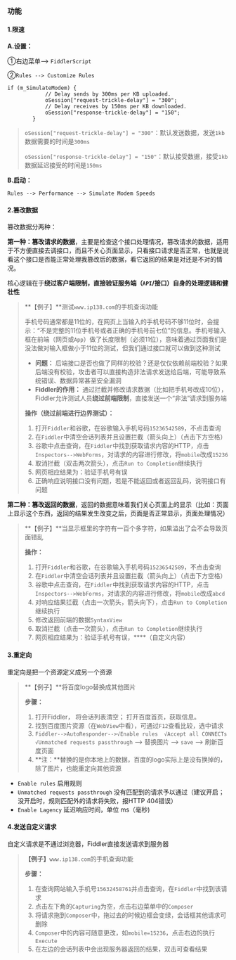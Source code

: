 ### 功能

#### 1.限速

**A.设置：**

①右边菜单--> `FiddlerScript`

②`Rules --> Customize Rules`

```JS
if (m_SimulateModem) {
            // Delay sends by 300ms per KB uploaded.
            oSession["request-trickle-delay"] = "300"; 
            // Delay receives by 150ms per KB downloaded.
            oSession["response-trickle-delay"] = "150"; 
        }
```

> `oSession["request-trickle-delay"] = "300"`：默认发送数据，发送`1kb`数据需要的时间是`300ms`
>
> `oSession["response-trickle-delay"] = "150"`：默认接受数据，接受`1kb`数据延迟接受的时间是`150ms`

**B.启动：**

`Rules --> Performance --> Simulate Modem Speeds`

#### 2.篡改数据

篡改数据分两种：

**第一种：篡改请求的数据**，主要是检查这个接口处理情况，篡改请求的数据，适用于不方便直接去调接口，而且不关心页面显示，只看接口请求是否正常，也就是说看这个接口是否能正常处理我篡改后的数据，看它返回的结果是对还是不对的情况。

核心逻辑在于**绕过客户端限制，直接验证服务端（`API`/接口）自身的处理逻辑和健壮性**

>**【例子】**测试`www.ip138.com`的手机查询功能
>
>手机号码通常都是11位的，在网页上当输入的手机号码不够11位时，会提示：“不是完整的11位手机号或者正确的手机号前七位”的信息。手机号输入框在前端（网页或`App`）做了长度限制（必须11位），意味着通过页面我们是没法做对输入框做小于11位的测试，但我们通过接口就可以做到这种测试
>
>- **问题：** 后端接口是否也做了同样的校验？还是仅仅依赖前端校验？如果后端没有校验，攻击者可以直接构造非法请求发送给后端，可能导致系统错误、数据异常甚至安全漏洞
>- **Fiddler的作用：** 通过拦截并修改请求数据（比如把手机号改成10位），Fiddler允许测试人员**绕过前端限制**，直接发送一个“非法”请求到服务端
>
>**操作（绕过前端进行边界测试）：**
>
>1. 打开`Fiddler`和谷歌，在谷歌输入手机号码`15236542589`，不点击查询
>2. 在`Fiddler`中清空会话列表并且设置拦截（箭头向上）（点击下方空格）
>3. 谷歌中点击查询，在`Fiddler`中找到获取请求内容的HTTP，点击`Inspectors-->WebForms`，对请求的内容进行修改，将`mobile`改成`15236`
>4. 取消拦截（双击两次箭头），点击`Run to Completion`继续执行
>5. 网页相应结果为：验证手机号有误
>6. 正确响应说明接口没有问题，若是不能返回或者返回乱码，说明接口有问题

**第二种：篡改返回的数据**，返回的数据意味着我们关心页面上的显示（比如：页面上显示这个东西，返回的结果发生改变之后，页面是否正常显示，页面处理情况）

> **【例子】**当显示框里的字符有一百个多字符，如果溢出了会不会导致页面错乱
>
> **操作：**
>
> 1. 打开`Fiddler`和谷歌，在谷歌输入手机号码`15236542589`，不点击查询
> 2. 在`Fiddler`中清空会话列表并且设置拦截（箭头向上）（点击下方空格）
> 3. 谷歌中点击查询，在`Fiddler`中找到获取请求内容的HTTP，点击`Inspectors-->WebForms`，对请求的内容进行修改，将`mobile`改成`abcd`
> 4. 对响应结果拦截（点击一次箭头，箭头向下），点击`Run to Completion`继续执行
> 5. 修改返回前端的数据`SyntaxView`
> 6. 取消拦截（点击一次箭头），点击`Run to Completion`继续执行
> 7. 网页相应结果为：验证手机号有误，****（自定义内容）

#### 3.重定向

重定向是把一个资源定义成另一个资源

> **【例子】**将百度logo替换成其他图片
>
> **步骤：**
>
> 1. 打开Fiddler， 将会话列表清空； 打开百度首页，获取信息。
> 2. 找到百度图片资源（在`WebView`中看），可通过`F12`查看比较，选中请求
> 3. `Fiddler-->AutoResponder-->√Enable rules  √Accept all CONNECTs  √Unmatched requests passthrough` --> 替换图片 --> `save` --> 刷新百度页面
> 4. **注：**替换的是你本地上的数据，百度的logo实际上是没有换掉的，除了图片，也能重定向其他资源

- `Enable rules` 启用规则
- `Unmatched requests passthrough` 没有匹配到的请求予以通过（建议开启；没开启时，规则匹配外的请求将失败，报HTTP 404错误）
- `Enable Lagency` 延迟响应时间，单位 ms（毫秒)

#### 4.发送自定义请求

自定义请求是不通过浏览器，Fiddler直接发送请求到服务器

> **【例子】**`www.ip138.com`的手机查询功能
>
> **步骤：**
>
> 1. 在查询网站输入手机号`15632458761`并点击查询，在`Fiddler`中找到该请求
> 2. 点击左下角的`Capturing`为空，点击右边菜单中的`Composer`
> 3. 将请求拖到`Composer`中，拖过去的时候边框会变绿，会话框其他请求可删除
> 4. `Composer`中的内容可随意更改，如`mobile=15236`，点击右边的执行`Execute`
> 5. 在左边的会话列表中会出现服务器返回的结果，双击可查看结果